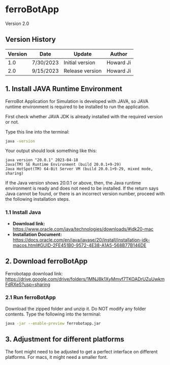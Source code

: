 # ferroBotApp

Version 2.0

## Version History

| Version | Date       | Update          | Author    |
|---------|------------|-----------------|-----------|
| 1.0     | 7/30/2023  | Initial version | Howard Ji |
| 2.0     | 9/15/2023  | Release version | Howard Ji |

## 1. Install JAVA Runtime Environment

FerroBot Application for Simulation is developed with JAVA, so JAVA runtime environment is required to be installed to run the application.

First check whether JAVA JDK is already installed with the required version or not.

Type this line into the terminal:
```bash
java -version
```

Your output should look something like this:
```
java version "20.0.1" 2023-04-18
Java(TM) SE Runtime Environment (build 20.0.1+9-29)
Java HotSpot(TM) 64-Bit Server VM (build 20.0.1+9-29, mixed mode, sharing)
```

If the Java version shows 20.0.1 or above, then, the Java runtime environment is ready and does not need to be installed. If the return says Java cannot be found, or there is an incorrect version number, proceed with the following installation steps.

### 1.1 Install Java

- **Download link:** https://www.oracle.com/java/technologies/downloads/#jdk20-mac
- **Installation Document:** https://docs.oracle.com/en/java/javase/20/install/installation-jdk-macos.html#GUID-2FE451B0-9572-4E38-A1A5-568B77B146DE

## 2. Download ferroBotApp

Ferrobotapp download link:
https://drive.google.com/drive/folders/1MNJ8k1XyMmyf7TKOADrUZuUwkmFdRXeS?usp=sharing

### 2.1 Run ferroBotApp

Download the zipped folder and unzip it. Do NOT modify any folder contents. Type the following into the terminal:

```bash
java -jar --enable-preview ferrobotapp.jar
```

## 3. Adjustment for different platforms

The font might need to be adjusted to get a perfect interface on different platforms. For macs, it might need a smaller font.